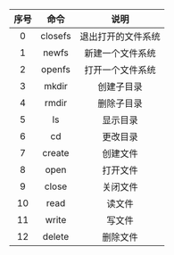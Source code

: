 |  序号  |   命令   |    说明     |
| :--: | :----: | :-------: |
|  0   | closefs| 退出打开的文件系统 |
|  1   |  newfs | 新建一个文件系统  |
|  2   | openfs | 打开一个文件系统  |
|  3   | mkdir  |   创建子目录   |
|  4   | rmdir  |   删除子目录   |
|  5   |   ls   |   显示目录    |
|  6   |   cd   |   更改目录    |
|  7   | create |   创建文件    |
|  8   |  open  |   打开文件    |
|  9   | close  |   关闭文件    |
|  10  |  read  |    读文件    |
|  11  | write  |    写文件    |
|  12  | delete |   删除文件    |
